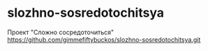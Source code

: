 # slozhno-sosredotochitsya
Проект "Сложно сосредоточиться"
https://github.com/gimmefiftybuckos/slozhno-sosredotochitsya.git

